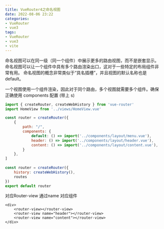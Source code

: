 ```yaml
---
title: VueRouter4之命名视图
date: 2022-08-06 23:22
categories:
- VueRouter
- vue3
tags:
- VueRouter
- vue3
- vite
---
```


命名视图可以在同一级（同一个组件）中展示更多的路由视图，而不是嵌套显示。 命名视图可以让一个组件中具有多个路由渲染出口，这对于一些特定的布局组件非常有用。 命名视图的概念非常类似于“具名插槽”，并且视图的默认名称也是 default。
<!-- more -->


一个视图使用一个组件渲染，因此对于同个路由，多个视图就需要多个组件。确保正确使用 components 配置 (带上 s)

```javascript
import { createRouter, createWebHistory } from 'vue-router'
import HomeView from '../views/HomeView.vue'

const router = createRouter({
    {
        path: "/",
        components: {
            default: () => import('../components/layout/menu.vue'),
            header: () => import('../components/layout/header.vue'),
            content: () => import('../components/layout/content.vue'),
        }
    },
]
 
const router = createRouter({
    history: createWebHistory(),
    routes
})
export default router
```

对应Router-view 通过name 对应组件

```vue
<div>
    <router-view></router-view>
    <router-view name="header"></router-view>
    <router-view name="content"></router-view>
</div>
```



